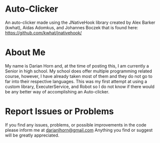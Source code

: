 # Auto-Clicker
An auto-clicker made using the JNativeHook library created by Alex Barker (kwhat), Aidas Adomkus, and Johannes Boczek that is found here: https://github.com/kwhat/jnativehook/

# About Me
My name is Darian Horn and, at the time of posting this, I am currently a Senior in high school. My school does offer multiple programming related course, however, I have already taken most of them and they do not go to far into their respective languages. This was my first attempt at using a custom library, ExecuterService, and Robot so I do not know if there would be any better way of accomplishing an Auto-clicker.

# Report Issues or Problems
If you find any issues, problems, or possible improvements in the code please inform me at darianlhorn@gmail.com
Anything you find or suggest will be greatly appreciated.
